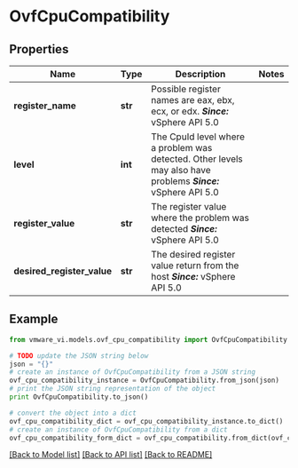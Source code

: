 # OvfCpuCompatibility


## Properties
Name | Type | Description | Notes
------------ | ------------- | ------------- | -------------
**register_name** | **str** | Possible register names are eax, ebx, ecx, or edx.  ***Since:*** vSphere API 5.0  | 
**level** | **int** | The CpuId level where a problem was detected.  Other levels may also have problems  ***Since:*** vSphere API 5.0  | 
**register_value** | **str** | The register value where the problem was detected  ***Since:*** vSphere API 5.0  | 
**desired_register_value** | **str** | The desired register value return from the host  ***Since:*** vSphere API 5.0  | 

## Example

```python
from vmware_vi.models.ovf_cpu_compatibility import OvfCpuCompatibility

# TODO update the JSON string below
json = "{}"
# create an instance of OvfCpuCompatibility from a JSON string
ovf_cpu_compatibility_instance = OvfCpuCompatibility.from_json(json)
# print the JSON string representation of the object
print OvfCpuCompatibility.to_json()

# convert the object into a dict
ovf_cpu_compatibility_dict = ovf_cpu_compatibility_instance.to_dict()
# create an instance of OvfCpuCompatibility from a dict
ovf_cpu_compatibility_form_dict = ovf_cpu_compatibility.from_dict(ovf_cpu_compatibility_dict)
```
[[Back to Model list]](../README.md#documentation-for-models) [[Back to API list]](../README.md#documentation-for-api-endpoints) [[Back to README]](../README.md)


